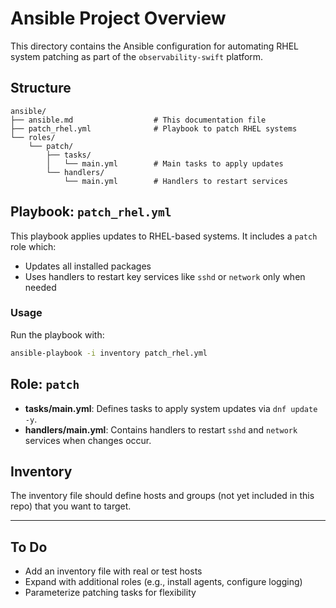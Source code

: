 


# Ansible Project Overview

This directory contains the Ansible configuration for automating RHEL system patching as part of the `observability-swift` platform.

## Structure

```
ansible/
├── ansible.md                  # This documentation file
├── patch_rhel.yml              # Playbook to patch RHEL systems
└── roles/
    └── patch/
        ├── tasks/
        │   └── main.yml        # Main tasks to apply updates
        └── handlers/
            └── main.yml        # Handlers to restart services
```

## Playbook: `patch_rhel.yml`

This playbook applies updates to RHEL-based systems. It includes a `patch` role which:
- Updates all installed packages
- Uses handlers to restart key services like `sshd` or `network` only when needed

### Usage

Run the playbook with:

```bash
ansible-playbook -i inventory patch_rhel.yml
```

## Role: `patch`

- **tasks/main.yml**: Defines tasks to apply system updates via `dnf update -y`.
- **handlers/main.yml**: Contains handlers to restart `sshd` and `network` services when changes occur.

## Inventory

The inventory file should define hosts and groups (not yet included in this repo) that you want to target.

---

## To Do

- Add an inventory file with real or test hosts
- Expand with additional roles (e.g., install agents, configure logging)
- Parameterize patching tasks for flexibility
